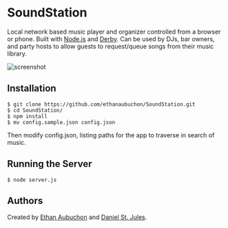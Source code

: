 SoundStation
============

Local network based music player and organizer controlled from a browser or phone. Built with [Node.js](http://nodejs.org/) and [Derby](http://derbyjs.com/). Can be used by DJs, bar owners, and party hosts to allow guests to request/queue songs from their music library.

![screenshot](http://danielstjules.com/soundstation/screenshot.gif)

Installation
------------

	$ git clone https://github.com/ethanaubuchon/SoundStation.git
	$ cd SoundStation/
	$ npm install
	$ mv config.sample.json config.json

Then modify config.json, listing paths for the app to traverse in search of music.

Running the Server
------------------

	$ node server.js

Authors
-------

Created by [Ethan Aubuchon](https://github.com/ethanaubuchon) and [Daniel St. Jules](https://github.com/danielstjules/).
